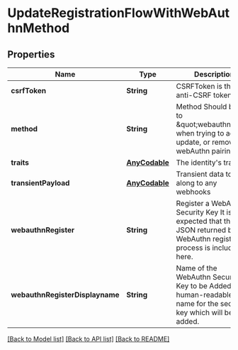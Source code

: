 # UpdateRegistrationFlowWithWebAuthnMethod

## Properties
Name | Type | Description | Notes
------------ | ------------- | ------------- | -------------
**csrfToken** | **String** | CSRFToken is the anti-CSRF token | [optional] 
**method** | **String** | Method  Should be set to \&quot;webauthn\&quot; when trying to add, update, or remove a webAuthn pairing. | 
**traits** | [**AnyCodable**](.md) | The identity&#39;s traits | 
**transientPayload** | [**AnyCodable**](.md) | Transient data to pass along to any webhooks | [optional] 
**webauthnRegister** | **String** | Register a WebAuthn Security Key  It is expected that the JSON returned by the WebAuthn registration process is included here. | [optional] 
**webauthnRegisterDisplayname** | **String** | Name of the WebAuthn Security Key to be Added  A human-readable name for the security key which will be added. | [optional] 

[[Back to Model list]](../README.md#documentation-for-models) [[Back to API list]](../README.md#documentation-for-api-endpoints) [[Back to README]](../README.md)


